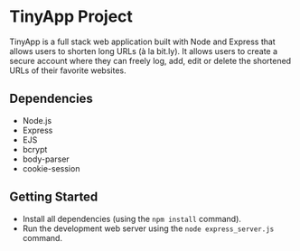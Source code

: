 # TinyApp Project

TinyApp is a full stack web application built with Node and Express that allows users to shorten long URLs (à la bit.ly). It allows users to create a secure account where they can freely log, add, edit or delete the shortened URLs of their favorite websites.

## Dependencies

- Node.js
- Express
- EJS
- bcrypt
- body-parser
- cookie-session

## Getting Started

- Install all dependencies (using the `npm install` command).
- Run the development web server using the `node express_server.js` command.